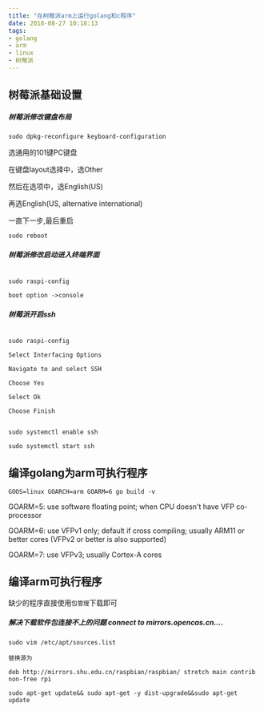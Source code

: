 ```yaml
---
title: "在树莓派arm上运行golang和c程序"
date: 2018-08-27 10:18:13
tags:
- golang
- arm
- linux
- 树莓派
---
```



## 树莓派基础设置

##### 树莓派修改键盘布局

```
sudo dpkg-reconfigure keyboard-configuration
```

选通用的101键PC键盘

在键盘layout选择中，选Other

然后在选项中，选English(US)

再选English(US, alternative international)

一直下一步,最后重启

```
sudo reboot
```



##### 树莓派修改启动进入终端界面

```

sudo raspi-config

boot option ->console

```
<!-- more -->


##### 树莓派开启ssh

```

sudo raspi-config

Select Interfacing Options

Navigate to and select SSH

Choose Yes

Select Ok

Choose Finish


sudo systemctl enable ssh

sudo systemctl start ssh
```



## 编译golang为arm可执行程序



```
GOOS=linux GOARCH=arm GOARM=6 go build -v
```



GOARM=5: use software floating point; when CPU doesn't have VFP co-processor

GOARM=6: use VFPv1 only; default if cross compiling; usually ARM11 or better cores (VFPv2 or better is also supported)

GOARM=7: use VFPv3; usually Cortex-A cores



## 编译arm可执行程序

缺少的程序直接使用`包管理`下载即可

##### 解决下载软件包连接不上的问题 connect to mirrors.opencas.cn....

   ```
sudo vim /etc/apt/sources.list 
   
替换源为
   
deb http://mirrors.shu.edu.cn/raspbian/raspbian/ stretch main contrib non-free rpi
   
sudo apt-get update&& sudo apt-get -y dist-upgrade&&sudo apt-get update 
   ```
